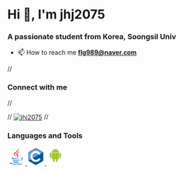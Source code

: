 <h1 align="left">Hi 👋, I'm jhj2075</h1>
<h3 align="left">A passionate student from Korea, Soongsil Univ</h3>

- 📫 How to reach me **flg989@naver.com**

// <h3 align="left">Connect with me</h3>
// <p align="left">
// <a href="https://instagram.com/jhj2075" target="blank"><img align="center" src="https://raw.githubusercontent.com/rahuldkjain/github-profile-readme-generator/master/src/images/icons/Social/instagram.svg" alt="jhj2075" height="30" width="40" /></a>
// </p>

<h3 align="left">Languages and Tools</h3>
<p align="left"> 
  <a href="https://www.java.com" target="_blank" rel="noreferrer"> <img src="https://raw.githubusercontent.com/devicons/devicon/master/icons/java/java-original.svg" alt="java" width="40" height="40"/> </a>
  <a href="https://www.cprogramming.com/" target="_blank" rel="noreferrer"> <img src="https://raw.githubusercontent.com/devicons/devicon/master/icons/c/c-original.svg" alt="c" width="40" height="40"/> </a>  
  <a href="https://developer.android.com" target="_blank" rel="noreferrer"> <img src="https://raw.githubusercontent.com/devicons/devicon/master/icons/android/android-original-wordmark.svg" alt="android" width="40" height="40"/> </a> 
</p>
